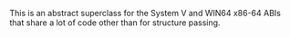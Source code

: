 This is an abstract superclass for the System V and WIN64 x86-64 ABIs that share a lot of code other than for structure passing.